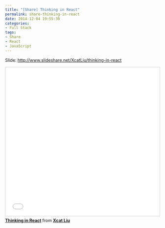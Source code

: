 ```yaml
---
title: "[Share] Thinking in React"
permalink: share-thinking-in-react
date: 2014-12-04 19:55:30
categories:
- Full Stack
tags:
- Share
- React
- JavaScript
---
```


Slide: http://www.slideshare.net/XcatLiu/thinking-in-react

<iframe src="//www.slideshare.net/slideshow/embed_code/key/3pZSE2dB085cKD" width="595" height="485" frameborder="0" marginwidth="0" marginheight="0" scrolling="no" style="border:1px solid #CCC; border-width:1px; margin-bottom:5px; max-width: 100%;" allowfullscreen> </iframe> <div style="margin-bottom:5px"> <strong> <a href="//www.slideshare.net/XcatLiu/thinking-in-react" title="Thinking in React" target="_blank">Thinking in React</a> </strong> from <strong><a href="//www.slideshare.net/XcatLiu" target="_blank">Xcat Liu</a></strong> </div>
